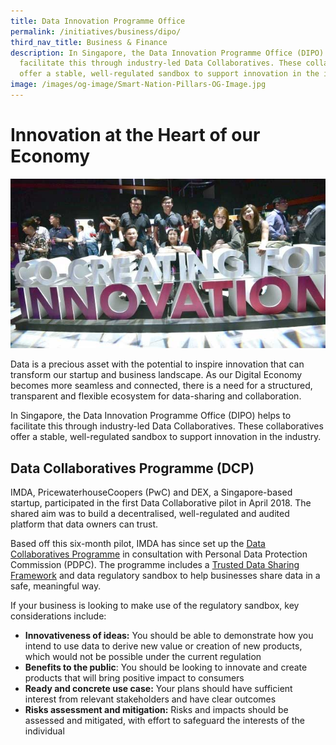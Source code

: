 ```yaml
---
title: Data Innovation Programme Office
permalink: /initiatives/business/dipo/
third_nav_title: Business & Finance
description: In Singapore, the Data Innovation Programme Office (DIPO) helps to
  facilitate this through industry-led Data Collaboratives. These collaboratives
  offer a stable, well-regulated sandbox to support innovation in the industry.
image: /images/og-image/Smart-Nation-Pillars-OG-Image.jpg
---
```





# Innovation at the Heart of our Economy
![Data innovation programme office](/images/initiatives/DIPO.jpg)

Data is a precious asset with the potential to inspire innovation that can transform our startup and business landscape. As our Digital Economy becomes more seamless and connected, there is a need for a structured, transparent and flexible ecosystem for data-sharing and collaboration.

In Singapore, the Data Innovation Programme Office (DIPO) helps to facilitate this through industry-led Data Collaboratives. These collaboratives offer a stable, well-regulated sandbox to support innovation in the industry.

## Data Collaboratives Programme (DCP)

IMDA, PricewaterhouseCoopers (PwC) and DEX, a Singapore-based startup, participated in the first Data Collaborative pilot in April 2018. The shared aim was to build a decentralised, well-regulated and audited platform that data owners can trust.

Based off this six-month pilot, IMDA has since set up the [Data Collaboratives Programme](https://www.imda.gov.sg/programme-listing/data-collaborative-programme) in consultation with Personal Data Protection Commission (PDPC). The programme includes a [Trusted Data Sharing Framework](https://www.imda.gov.sg/news-and-events/Media-Room/Media-Releases/2019/Enabling-Data-Driven-Innovation-Through-Trusted-Data-Sharing-In-A-Digital-Economy) and data regulatory sandbox to help businesses share data in a safe, meaningful way.

If your business is looking to make use of the regulatory sandbox, key considerations include:

* **Innovativeness of ideas:** You should be able to demonstrate how you intend to use data to derive new value or creation of new products, which would not be possible under the current regulation  
* **Benefits to the public**: You should be looking to innovate and create products that will bring positive impact to consumers  
* **Ready and concrete use case:** Your plans should have sufficient interest from relevant stakeholders and have clear outcomes 
* **Risks assessment and mitigation:** Risks and impacts should be assessed and mitigated, with effort to safeguard the interests of the individual